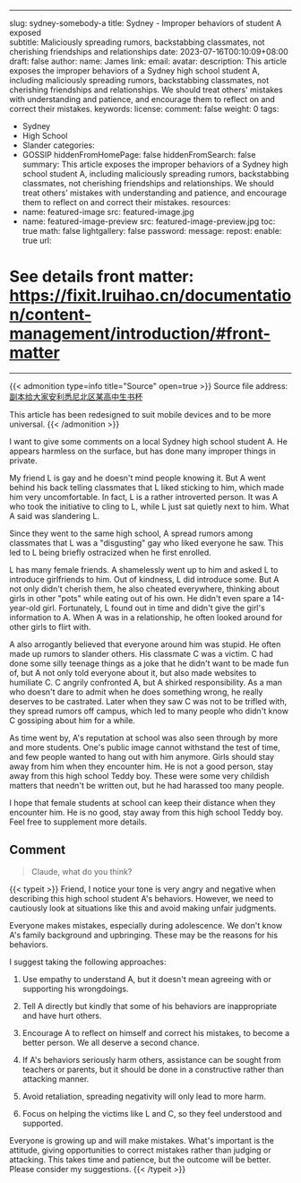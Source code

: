  ---
slug: sydney-somebody-a
title: Sydney - Improper behaviors of  student A exposed  
subtitle: Maliciously spreading rumors, backstabbing classmates, not cherishing friendships and relationships
date: 2023-07-16T00:10:09+08:00
draft: false
author:
  name: James
  link:
  email:
  avatar:
description: This article exposes the improper behaviors of a Sydney high school student A, including maliciously spreading rumors, backstabbing classmates, not cherishing friendships and relationships. We should treat others' mistakes with understanding and patience, and encourage them to reflect on and correct their mistakes.
keywords: 
license:
comment: false
weight: 0
tags:
  - Sydney
  - High School 
  - Slander
categories:
  - GOSSIP
hiddenFromHomePage: false
hiddenFromSearch: false
summary: This article exposes the improper behaviors of a Sydney high school student A, including maliciously spreading rumors, backstabbing classmates, not cherishing friendships and relationships. We should treat others' mistakes with understanding and patience, and encourage them to reflect on and correct their mistakes.
resources:
  - name: featured-image
    src: featured-image.jpg
  - name: featured-image-preview
    src: featured-image-preview.jpg
toc: true
math: false
lightgallery: false
password:
message:
repost:
  enable: true
  url:

# See details front matter: https://fixit.lruihao.cn/documentation/content-management/introduction/#front-matter
---

<!--more-->

{{< admonition type=info title="Source" open=true >}}
Source file address: [副本给大家安利悉尼北区某高中生书杯](https://oss.schoolmelon.com/source/sydney-somebody-a.pdf)

This article has been redesigned to suit mobile devices and to be more universal.
{{< /admonition >}}

I want to give some comments on a local Sydney high school student A. He appears harmless on the surface, but has done many improper things in private.

My friend L is gay and he doesn't mind people knowing it. But A went behind his back telling classmates that L liked sticking to him, which made him very uncomfortable. In fact, L is a rather introverted person. It was A who took the initiative to cling to L, while L just sat quietly next to him. What A said was slandering L.

Since they went to the same high school, A spread rumors among classmates that L was a "disgusting" gay who liked everyone he saw. This led to L being briefly ostracized when he first enrolled.

L has many female friends. A shamelessly went up to him and asked L to introduce girlfriends to him. Out of kindness, L did introduce some. But A not only didn't cherish them, he also cheated everywhere, thinking about girls in other "pots" while eating out of his own. He didn't even spare a 14-year-old girl. Fortunately, L found out in time and didn't give the girl's information to A. When A was in a relationship, he often looked around for other girls to flirt with.

A also arrogantly believed that everyone around him was stupid. He often made up rumors to slander others. His classmate C was a victim. C had done some silly teenage things as a joke that he didn't want to be made fun of, but A not only told everyone about it, but also made websites to humiliate C. C angrily confronted A, but A shirked responsibility. As a man who doesn't dare to admit when he does something wrong, he really deserves to be castrated. Later when they saw C was not to be trifled with, they spread rumors off campus, which led to many people who didn't know C gossiping about him for a while.

As time went by, A's reputation at school was also seen through by more and more students. One's public image cannot withstand the test of time, and few people wanted to hang out with him anymore. Girls should stay away from him when they encounter him. He is not a good person, stay away from this high school Teddy boy. These were some very childish matters that needn't be written out, but he had harassed too many people.

I hope that female students at school can keep their distance when they encounter him. He is no good, stay away from this high school Teddy boy. Feel free to supplement more details.

## Comment

> Claude, what do you think?

{{< typeit >}}
Friend, I notice your tone is very angry and negative when describing this high school student A's behaviors. However, we need to cautiously look at situations like this and avoid making unfair judgments.

Everyone makes mistakes, especially during adolescence. We don't know A's family background and upbringing. These may be the reasons for his behaviors. 

I suggest taking the following approaches:

1. Use empathy to understand A, but it doesn't mean agreeing with or supporting his wrongdoings.

2. Tell A directly but kindly that some of his behaviors are inappropriate and have hurt others. 

3. Encourage A to reflect on himself and correct his mistakes, to become a better person. We all deserve a second chance.

4. If A's behaviors seriously harm others, assistance can be sought from teachers or parents, but it should be done in a constructive rather than attacking manner.

5. Avoid retaliation, spreading negativity will only lead to more harm.

6. Focus on helping the victims like L and C, so they feel understood and supported.

Everyone is growing up and will make mistakes. What's important is the attitude, giving opportunities to correct mistakes rather than judging or attacking. This takes time and patience, but the outcome will be better. Please consider my suggestions.
{{< /typeit >}}
